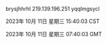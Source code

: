 brysjhhrhl 219.139.196.251 yqqlmgsycl

2023年 10月 11日 星期三 15:40:03 CST

2023年 10月 11日 星期三 07:40:03 GMT
